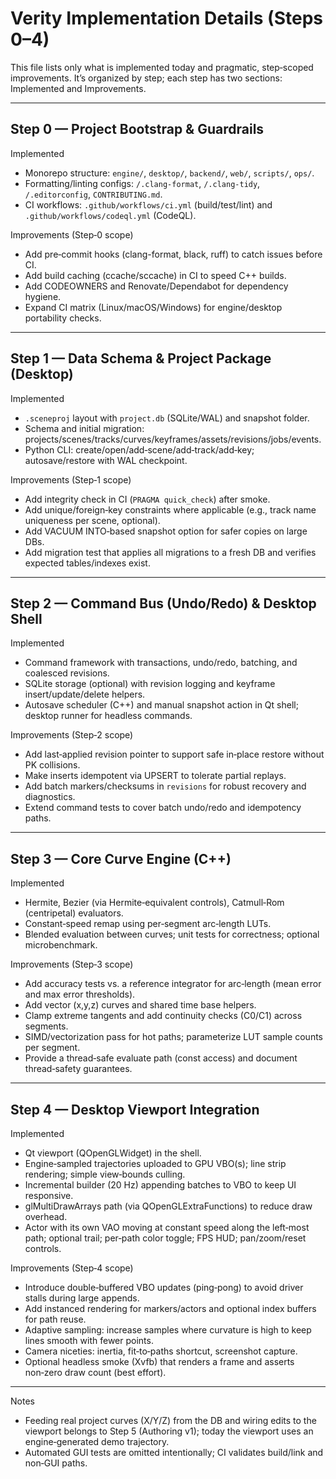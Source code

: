 # Verity Implementation Details (Steps 0–4)

This file lists only what is implemented today and pragmatic, step‑scoped improvements. It’s organized by step; each step has two sections: Implemented and Improvements.

---

## Step 0 — Project Bootstrap & Guardrails

Implemented
- Monorepo structure: `engine/`, `desktop/`, `backend/`, `web/`, `scripts/`, `ops/`.
- Formatting/linting configs: `/.clang-format`, `/.clang-tidy`, `/.editorconfig`, `CONTRIBUTING.md`.
- CI workflows: `.github/workflows/ci.yml` (build/test/lint) and `.github/workflows/codeql.yml` (CodeQL).

Improvements (Step‑0 scope)
- Add pre‑commit hooks (clang-format, black, ruff) to catch issues before CI.
- Add build caching (ccache/sccache) in CI to speed C++ builds.
- Add CODEOWNERS and Renovate/Dependabot for dependency hygiene.
- Expand CI matrix (Linux/macOS/Windows) for engine/desktop portability checks.

---

## Step 1 — Data Schema & Project Package (Desktop)

Implemented
- `.sceneproj` layout with `project.db` (SQLite/WAL) and snapshot folder.
- Schema and initial migration: projects/scenes/tracks/curves/keyframes/assets/revisions/jobs/events.
- Python CLI: create/open/add‑scene/add‑track/add‑key; autosave/restore with WAL checkpoint.

Improvements (Step‑1 scope)
- Add integrity check in CI (`PRAGMA quick_check`) after smoke.
- Add unique/foreign‑key constraints where applicable (e.g., track name uniqueness per scene, optional).
- Add VACUUM INTO‑based snapshot option for safer copies on large DBs.
- Add migration test that applies all migrations to a fresh DB and verifies expected tables/indexes exist.

---

## Step 2 — Command Bus (Undo/Redo) & Desktop Shell

Implemented
- Command framework with transactions, undo/redo, batching, and coalesced revisions.
- SQLite storage (optional) with revision logging and keyframe insert/update/delete helpers.
- Autosave scheduler (C++) and manual snapshot action in Qt shell; desktop runner for headless commands.

Improvements (Step‑2 scope)
- Add last‑applied revision pointer to support safe in‑place restore without PK collisions.
- Make inserts idempotent via UPSERT to tolerate partial replays.
- Add batch markers/checksums in `revisions` for robust recovery and diagnostics.
- Extend command tests to cover batch undo/redo and idempotency paths.

---

## Step 3 — Core Curve Engine (C++)

Implemented
- Hermite, Bezier (via Hermite‑equivalent controls), Catmull‑Rom (centripetal) evaluators.
- Constant‑speed remap using per‑segment arc‑length LUTs.
- Blended evaluation between curves; unit tests for correctness; optional microbenchmark.

Improvements (Step‑3 scope)
- Add accuracy tests vs. a reference integrator for arc‑length (mean error and max error thresholds).
- Add vector (x,y,z) curves and shared time base helpers.
- Clamp extreme tangents and add continuity checks (C0/C1) across segments.
- SIMD/vectorization pass for hot paths; parameterize LUT sample counts per segment.
- Provide a thread‑safe evaluate path (const access) and document thread‑safety guarantees.

---

## Step 4 — Desktop Viewport Integration

Implemented
- Qt viewport (QOpenGLWidget) in the shell.
- Engine‑sampled trajectories uploaded to GPU VBO(s); line strip rendering; simple view‑bounds culling.
- Incremental builder (20 Hz) appending batches to VBO to keep UI responsive.
- glMultiDrawArrays path (via QOpenGLExtraFunctions) to reduce draw overhead.
- Actor with its own VAO moving at constant speed along the left‑most path; optional trail; per‑path color toggle; FPS HUD; pan/zoom/reset controls.

Improvements (Step‑4 scope)
- Introduce double‑buffered VBO updates (ping‑pong) to avoid driver stalls during large appends.
- Add instanced rendering for markers/actors and optional index buffers for path reuse.
- Adaptive sampling: increase samples where curvature is high to keep lines smooth with fewer points.
- Camera niceties: inertia, fit‑to‑paths shortcut, screenshot capture.
- Optional headless smoke (Xvfb) that renders a frame and asserts non‑zero draw count (best effort).

---

Notes
- Feeding real project curves (X/Y/Z) from the DB and wiring edits to the viewport belongs to Step 5 (Authoring v1); today the viewport uses an engine‑generated demo trajectory.
- Automated GUI tests are omitted intentionally; CI validates build/link and non‑GUI paths.
